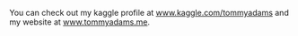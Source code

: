 You can check out my kaggle profile at www.kaggle.com/tommyadams and my website at www.tommyadams.me.

